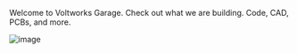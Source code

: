 Welcome to Voltworks Garage. Check out what we are building. Code, CAD, PCBs, and more.

![image](https://github.com/user-attachments/assets/beda0d1a-5b07-4231-a6ee-120308c470a3)
